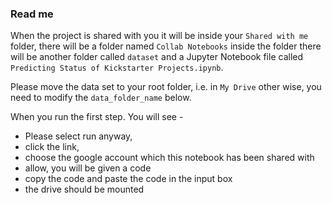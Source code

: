 ### Read me

When the project is shared with you it will be inside your `Shared with me` folder, there will be a folder named `Collab Notebooks` inside the folder there will be another folder called `dataset` and a Jupyter Notebook file called `Predicting Status of Kickstarter Projects.ipynb`.

Please move the data set to your root folder, i.e. in `My Drive` other wise, you need to modify the `data_folder_name` below.

When you run the first step. You will see -

* Please select run anyway,
* click the link,
* choose the google account which this notebook has been shared with
* allow, you will be given a code
* copy the code and paste the code in the input box
* the drive should be mounted
